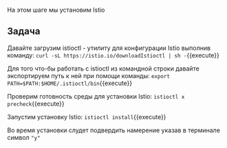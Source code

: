 На этом шаге мы установим Istio

## Задача

Давайте загрузим istioctl - утилиту для конфигурации Istio выполнив команду: `curl -sL https://istio.io/downloadIstioctl | sh -`{{execute}}

Для того что-бы работать с istioctl из командной строки давайте экспортируем путь к ней при помощи команды: `export PATH=$PATH:$HOME/.istioctl/bin`{{execute}}

Проверим готовность среды для установки Istio: `istioctl x precheck`{{execute}}

Запустим установку Istio: `istioctl install`{{execute}}

Во время установки слудет подвердить намерение указав в терминале символ `"y"`